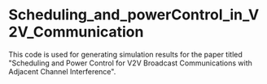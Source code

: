 # Scheduling_and_powerControl_in_V2V_Communication
This code is used for generating simulation results for the paper titled "Scheduling and Power Control for V2V Broadcast Communications with Adjacent Channel Interference".
